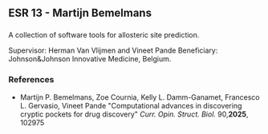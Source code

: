 ## ESR 13 - Martijn Bemelmans
### 
A collection of software tools for allosteric site prediction.

Supervisor: Herman Van Vlijmen and Vineet Pande
Beneficiary: Johnson&Johnson Innovative Medicine, Belgium.  

### References
- Martijn P. Bemelmans, Zoe Cournia, Kelly L. Damm-Ganamet, Francesco L. Gervasio, Vineet Pande  "Computational advances in discovering cryptic pockets for drug discovery" <I>Curr. Opin. Struct. Biol.</I> 90,<B>2025</B>, 102975
